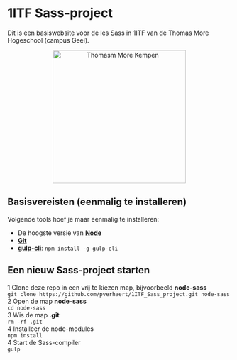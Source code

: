# 1ITF Sass-project
Dit is een basiswebsite voor de les Sass in 1ITF van de Thomas More Hogeschool (campus Geel).

<p align="center">
    <img src="https://www.thomasmore.be/themes/wundertheme/logo.svg" alt="Thomasm More Kempen" width="300" />
</p>

## Basisvereisten (eenmalig te installeren)

Volgende tools hoef je maar eenmalig te installeren:

- De hoogste versie van [**Node**](https://nodejs.org/en/)
- [**Git**](https://git-scm.com/)
- [**gulp-cli**](https://gulpjs.com/): `npm install -g gulp-cli`

## Een nieuw Sass-project starten

1 Clone deze repo in een vrij te kiezen map, bijvoorbeeld **node-sass**  
`git clone https://github.com/pverhaert/1ITF_Sass_project.git node-sass`  
2 Open de map **node-sass**  
`cd node-sass`  
3 Wis de map **.git**  
`rm -rf .git`  
4 Installeer de node-modules  
`npm install`  
4 Start de Sass-compiler  
`gulp`